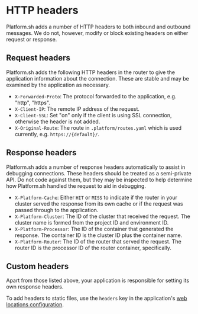 # HTTP headers

Platform.sh adds a number of HTTP headers to both inbound and outbound messages.  We do not, however, modify or block existing headers on either request or response.

## Request headers

Platform.sh adds the following HTTP headers in the router to give the application information about the connection.  These are stable and may be examined by the application as necessary.

* `X-Forwarded-Proto`: The protocol forwarded to the application, e.g. "http", "https".
* `X-Client-IP`: The remote IP address of the request.
* `X-Client-SSL`: Set "on" only if the client is using SSL connection, otherwise the header is not added.
* `X-Original-Route`: The route in `.platform/routes.yaml` which is used currently, e.g. `https://{default}/`.


## Response headers

Platform.sh adds a number of response headers automatically to assist in debugging connections.  These headers should be treated as a semi-private API.  Do not code against them, but they may be inspected to help determine how Platform.sh handled the request to aid in debugging.

* `X-Platform-Cache`: Either `HIT` or `MISS` to indicate if the router in your cluster served the response from its own cache or if the request was passed through to the application.
* `X-Platform-Cluster`: The ID of the cluster that received the request.  The cluster name is formed from the project ID and environment ID.
* `X-Platform-Processor`: The ID of the container that generated the response.  The container ID is the cluster ID plus the container name.
* `X-Platform-Router`: The ID of the router that served the request.  The router ID is the processor ID of the router container, specifically.


## Custom headers

Apart from those listed above, your application is responsible for setting its own response headers.

To add headers to static files, use the `headers` key in the application's [web locations configuration](/configuration/app/web.html#how-can-i-control-the-headers-sent-with-my-files).
